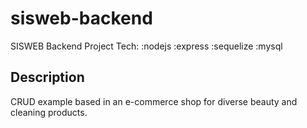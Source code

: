# sisweb-backend

SISWEB Backend Project
Tech: :nodejs :express :sequelize :mysql

## Description

CRUD example based in an e-commerce shop for diverse beauty and cleaning products.
